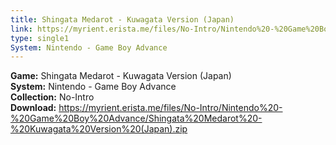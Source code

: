 ```yaml
---
title: Shingata Medarot - Kuwagata Version (Japan)
link: https://myrient.erista.me/files/No-Intro/Nintendo%20-%20Game%20Boy%20Advance/Shingata%20Medarot%20-%20Kuwagata%20Version%20(Japan).zip
type: single1
System: Nintendo - Game Boy Advance
---
```

<b>Game:</b> Shingata Medarot - Kuwagata Version (Japan)<br>
<b>System:</b> Nintendo - Game Boy Advance<br>
<b>Collection:</b> No-Intro<br>
<b>Download:</b> https://myrient.erista.me/files/No-Intro/Nintendo%20-%20Game%20Boy%20Advance/Shingata%20Medarot%20-%20Kuwagata%20Version%20(Japan).zip